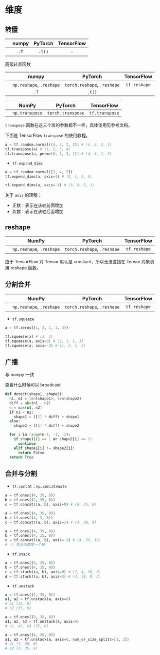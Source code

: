# 维度

## 转置

||numpy|PyTorch|TensorFlow|
|:-:|:-:|:-:|:-:|
||`.T`|`.t()`|-|

高级转置函数

||numpy|PyTorch|TensorFlow|
|:-:|:-:|:-:|:-:|
||`np.reshape`, `.reshape`|`torch.reshape`, `.reshape`|`tf.reshape`|
||`.T`|`.t()`||

||NumPy|PyTorch|TensorFlow|
|:-:|:-:|:-:|:-:|
||`np.transpose`|`torch.transpose`|`tf.transpose`|

`transpose` 函数在这三个库的参数都不一样，具体使用见参考文档。

下面是 TensorFlow `transpose` 的使用教程。

```python
a = tf.random.normal((4, 3, 2, 1)) # (4 ,3, 2, 1)
tf.transpose(a) # (1, 2, 3, 4)
tf.transpose(a, perm=[0, 1, 3, 2]) # (4, 3, 1, 2)
```

- `tf.expand_dims`

```python
a = tf.random.normal([3, 4, 5])
tf.expend_dims(a, axis=1) # (3, 1, 4, 5)

tf.expand_dims(a, axis=-1) # (3, 4, 5, 1)
```

关于 `axis` 的理解：

- 正数：表示在该轴前面增加
- 负数：表示在该轴后面增加

## reshape

||NumPy|PyTorch|TensorFlow|
|:-:|:-:|:-:|:-:|
||`np.reshape`, `.reshape`|`torch.reshape`, `.reshape`|`tf.reshape`|

由于 TensorFlow 对 Tensor 默认是 constant，所以无法直接在 Tensor 对象调用 reshape 函数。

## 分割合并

||NumPy|PyTorch|TensorFlow|
|:-:|:-:|:-:|:-:|
||`np.reshape`, `.reshape`|`torch.reshape`, `.reshape`|`tf.reshape`|

- `tf.squeeze`

```python
a = tf.zeros((1, 2, 1, 1, 3))

tf.squeeze(a) # (2, 3)
tf.squeeze(a, axis=0) # (2, 1, 1, 3)
tf.squeeze(a, axis=-2) # (1, 2, 1, 3)
```

## 广播

与 numpy 一致

查看什么时候可以 broadcast

```python
def detect(shape1, shape2):
  n1, n2 = len(shape1), len(shape2)
  diff = abs(n1 - n2)
  n = max(n1, n2)
  if n1 < n2:
    shape1 = ([1] * diff) + shape1
  else:
    shape2 = ([1] * diff) + shape2

  for i in range(n-1, -1, -1):
    if shape1[i] == 1 or shape2[i] == 1:
      continue
    elif shape1[i] != shape2[i]:
      return False
  return True
```

## 合并与分割


- `tf.concat`：`np.concatenate`

```python
a = tf.ones((4, 35, 8))
b = tf.ones((2, 35, 8))
c = tf.concat((a, b), axis=0) # (6, 35, 8)

a = tf.ones((4, 35, 8))
b = tf.ones((4, 3, 8))
c = tf.concat((a, b), axis=1) # (4, 38, 8)

a = tf.ones((4, 35, 8))
b = tf.ones((4, 35, 8))
c = tf.concat((a, b), axis=-1) # (4, 38, 16)
# -1 表示倒数第一个轴
```

- `tf.stack`

```python
a = tf.ones((4, 35, 8))
b = tf.ones((4, 35, 8))
c = tf.stack((a, b), axis=0) # (2, 4, 38, 8)
d = tf.stack((a, b), axis=3) # (4, 38, 8, 2)

```

- `tf.unstack`

```python
a = tf.ones((2, 35, 8))
a1, a2 = tf.unstack(a, axis=0)
# a1 (35, 8)
# a2 (35, 8)

a = tf.ones((3, 35, 8))
a1, a2, a3 = tf.unstack(a, axis=0)
# a1, a2, a3 (35, 8)

a = tf.ones((4, 35, 8))
a1, a2 = tf.unstack(a, axis=0, num_or_size_splits=[1, 3])
# a1 (1, 35, 8)
# a2 (3, 35, 8)
```
